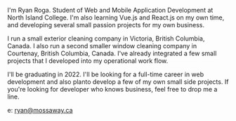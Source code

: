 I'm Ryan Roga. Student of Web and Mobile Application Development at North Island College. I'm also learning Vue.js and React.js on my own time, and developing several small passion projects for my own business.

I run a small exterior cleaning company in Victoria, British Columbia, Canada. I also run a second smaller window cleaning company in Courtenay, British Columbia, Canada. I've already integrated a few small projects that I developed into my operational work flow.

I'll be graduating in 2022. I'll be looking for a full-time career in web development and also planto develop a few of my own small side projects. If you're looking for developer who knows business, feel free to drop me a line.

e: ryan@mossaway.ca
